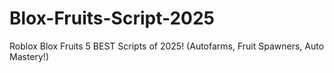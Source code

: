# Blox-Fruits-Script-2025
Roblox Blox Fruits 5 BEST Scripts of 2025! (Autofarms, Fruit Spawners, Auto Mastery!)

